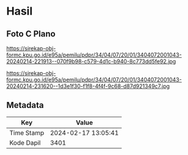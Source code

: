 # Hasil

## Foto C Plano

https://sirekap-obj-formc.kpu.go.id/e95a/pemilu/pdpr/34/04/07/20/01/3404072001043-20240214-221913--070f9b98-c579-4d1c-b940-8c773dd5fe92.jpg

https://sirekap-obj-formc.kpu.go.id/e95a/pemilu/pdpr/34/04/07/20/01/3404072001043-20240214-231620--1d3e1f30-f1f8-4f4f-9c68-d87d921349c7.jpg


## Metadata

| Key        | Value               |
| ---------- | ------------------- |
| Time Stamp | 2024-02-17 13:05:41 |
| Kode Dapil | 3401                |



